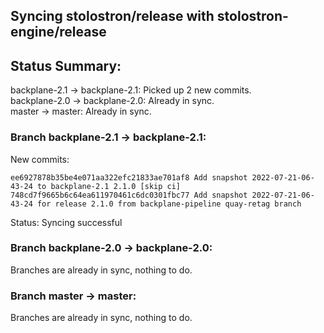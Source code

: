 ## Syncing stolostron/release with stolostron-engine/release

## Status Summary:

backplane-2.1 -> backplane-2.1: Picked up 2 new commits.  
backplane-2.0 -> backplane-2.0: Already in sync.  
master -> master: Already in sync.  

### Branch backplane-2.1 -> backplane-2.1:

New commits:

```
ee6927878b35be4e071aa322efc21833ae701af8 Add snapshot 2022-07-21-06-43-24 to backplane-2.1 2.1.0 [skip ci]
748cd7f9665b6c64ea611970461c6dc0301fbc77 Add snapshot 2022-07-21-06-43-24 for release 2.1.0 from backplane-pipeline quay-retag branch
```

Status: Syncing successful

### Branch backplane-2.0 -> backplane-2.0:

Branches are already in sync, nothing to do.

### Branch master -> master:

Branches are already in sync, nothing to do.
